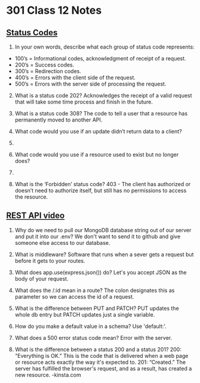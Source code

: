 # 301 Class 12 Notes

## [Status Codes](https://www.moesif.com/blog/technical/api-design/Which-HTTP-Status-Code-To-Use-For-Every-CRUD-App/)

1. In your own words, describe what each group of status code represents:

- 100’s = Informational codes, acknowledgment of receipt of a request.
- 200’s = Success codes.
- 300’s = Redirection codes.
- 400’s = Errors with the client side of the request.
- 500’s = Errors with the server side of processing the request.

2. What is a status code 202?
Acknowledges the receipt of a valid request that will take some time process and finish in the future.

3. What is a status code 308?
The code to tell a user that a resource has permanently moved to another API.

4. What code would you use if an update didn’t return data to a client?
204.

5. What code would you use if a resource used to exist but no longer does?
410.

6. What is the ‘Forbidden’ status code?
403 - The client has authorized or doesn’t need to authorize itself, but still has no permissions to access the resource.

## [REST API video](https://www.youtube.com/watch?v=fgTGADljAeg)

1. Why do we need to pull our MongoDB database string out of our server and put it into our .env?
We don't want to send it to github and give someone else access to our database.

2. What is middleware?
Software that runs when a sever gets a request but before it gets to your routes.

3. What does app.use(express.json()) do?
Let's you accept JSON as the body of your request.

4. What does the /:id mean in a route?
The colon designates this as parameter so we can access the id of a request.

5. What is the difference between PUT and PATCH?
PUT updates the whole db entry but PATCH updates just a single variable.

6. How do you make a default value in a schema?
Use 'default:'.

7. What does a 500 error status code mean?
Error with the server.

8. What is the difference between a status 200 and a status 201?
200: “Everything is OK.” This is the code that is delivered when a web page or resource acts exactly the way it's expected to. 201: “Created.” The server has fulfilled the browser's request, and as a result, has created a new resource. -kinsta.com
